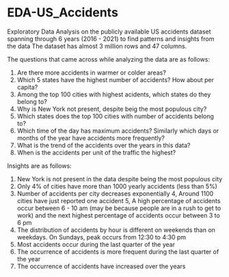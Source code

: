 # EDA-US_Accidents
Exploratory Data Analysis on the publicly available US accidents dataset spanning through 6 years (2016 - 2021) to find patterns and insights from the data 
The dataset has almost 3 million rows and 47 columns. 

The questions that came across while analyzing the data are as follows:
1. Are there more accidents in warmer or colder areas?
2. Which 5 states have the highest number of accidents? How about per capita?
3. Among the top 100 cities with highest acidents, which states do they belong to?
4. Why is New York not present, despite beig the most populous city?
5. Which states does the top 100 cities with number of accidents belong to?
6. Which time of the day has maximum accidents? Similarly which days or months of the year have accidents more frequently?
7. What is the trend of the accidents over the years in this data?
8. When is the accidents per unit of the traffic the highest?

Insights are as follows:

1. New York is not present in the data despite being the most populous city
2. Only 4% of cities have more than 1000 yearly accidents (less than 5%)
3. Number of accidents per city decreases exponentially
4, Around 1100 cities have just reported one accident
5, A high percentage of accidents occur between 6 - 10 am (may be because people are in a rush to get to work) and the next highest percentage of accidents occur between 3 to 6 pm
6. The distribution of accidents by hour is different on weekends than on weekdays. On Sundays, peak occurs from 12:30 to 4:30 pm
7. Most accidents occur during the last quarter of the year
8. The occurrence of accidents is more frequent during the last quarter of the year
9. The occurrence of accidents have increased over the years
